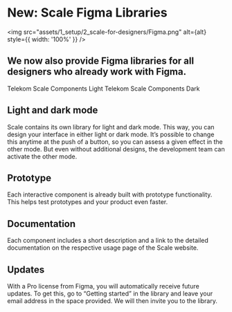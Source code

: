 # New: Scale Figma Libraries

<img src="assets/1_setup/2_scale-for-designers/Figma.png" alt={alt} style={{ width: '100%' }} />

## We now also provide Figma libraries for all designers who already work with Figma. 

Telekom Scale Components Light
Telekom Scale Components Dark

## Light and dark mode

Scale contains its own library for light and dark mode. This way, you can design your interface in either light or dark mode. It’s possible to change this anytime at the push of a button, so you can assess a given effect in the other mode. But even without additional designs, the development team can activate the other mode.

## Prototype

Each interactive component is already built with prototype functionality. This helps test prototypes and your product even faster.

## Documentation

Each component includes a short description and a link to the detailed documentation on the respective usage page of the Scale website.

## Updates

With a Pro license from Figma, you will automatically receive future updates. To get this, go to “Getting started” in the library and leave your email address in the space provided. We will then invite you to the library.

